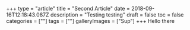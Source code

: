+++
type = "article"
title = "Second Article"
date = 2018-09-16T12:18:43.087Z
description = "Testing testing"
draft = false
toc = false
categories = [""]
tags = [""]
galleryImages = ["Sup"]
+++
Hello there
